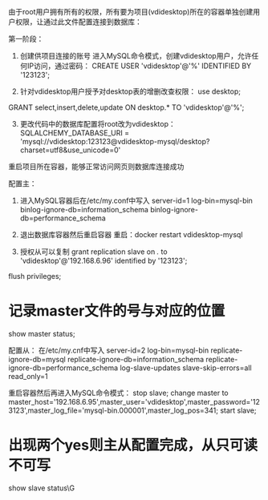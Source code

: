 由于root用户拥有所有的权限，所有要为项目(vdidesktop)所在的容器单独创建用户权限，让通过此文件配置连接到数据库：

第一阶段：
1. 创建供项目连接的账号
进入MySQL命令模式，创建vdidesktop用户，允许任何IP访问，通过密码：
CREATE USER 'vdidesktop'@'%' IDENTIFIED BY '123123';

2. 针对vdidesktop用户授予对desktop表的增删改查权限：
use desktop;

GRANT select,insert,delete,update ON  desktop.*  TO  'vdidesktop'@'%';

3. 更改代码中的数据库配置将root改为vdidesktop：
SQLALCHEMY_DATABASE_URI = 'mysql://vdidesktop:123123@vdidesktop-mysql/desktop?charset=utf8&use_unicode=0'

重启项目所在容器，能够正常访问网页则数据库连接成功


配置主：
1. 进入MySQL容器后在/etc/my.conf中写入
server-id=1
log-bin=mysql-bin
binlog-ignore-db=information_schema
binlog-ignore-db=performance_schema

2. 退出数据库容器然后重启容器
重启：docker restart vdidesktop-mysql

3. 授权从可以复制
grant replication slave on *.* to 'vdidesktop'@'192.168.6.96' identified by '123123';

flush privileges;

# 记录master文件的号与对应的位置
show master status;



配置从：
在/etc/my.cnf中写入
server-id=2
log-bin=mysql-bin
replicate-ignore-db=mysql
replicate-ignore-db=information_schema
replicate-ignore-db=performance_schema
log-slave-updates
slave-skip-errors=all
read_only=1

重启容器然后再进入MySQL命令模式：
stop slave;
change master to master_host='192.168.6.95',master_user='vdidesktop',master_password='123123',master_log_file='mysql-bin.000001',master_log_pos=341;
start slave;

# 出现两个yes则主从配置完成，从只可读不可写
show slave status\G
